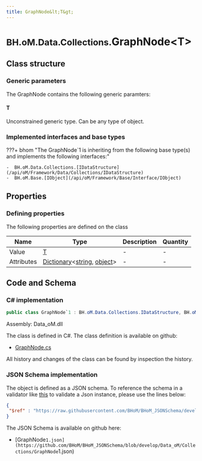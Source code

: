 ```yaml
---
title: GraphNode&lt;T&gt;
---
```


# <small>BH.oM.Data.Collections.</small>**GraphNode&lt;T&gt;**



## Class structure

### Generic parameters

The GraphNode contains the following generic paramters:

#### T

Unconstrained generic type. Can be any type of object.

### Implemented interfaces and base types

???+ bhom "The GraphNode`1 is inheriting from the following base type(s) and implements the following interfaces:"

    -  BH.oM.Data.Collections.[IDataStructure](/api/oM/Framework/Data/Collections/IDataStructure)
    -  BH.oM.Base.[IObject](/api/oM/Framework/Base/Interface/IObject)


## Properties



### Defining properties

The following properties are defined on the class

| Name             | Type             | Description      | Quantity         |
|------------------|------------------|------------------|------------------|
| Value | [T](#t) | - | - |
| Attributes | [Dictionary](https://learn.microsoft.com/en-us/dotnet/api/System.Collections.Generic.Dictionary-2?view=netstandard-2.0)&lt;[string](https://learn.microsoft.com/en-us/dotnet/api/System.String?view=netstandard-2.0), [object](https://learn.microsoft.com/en-us/dotnet/api/System.Object?view=netstandard-2.0)&gt; | - | - |


## Code and Schema

### C# implementation

``` C# title="C#"
public class GraphNode`1 : BH.oM.Data.Collections.IDataStructure, BH.oM.Base.IObject
```

Assembly: Data_oM.dll

The class is defined in C#. The class definition is available on github:

- [GraphNode.cs](https://github.com/BHoM/BHoM/blob/develop/Data_oM/Collections\GraphNode.cs)

All history and changes of the class can be found by inspection the history.
### JSON Schema implementation

The object is defined as a JSON schema. To reference the schema in a validator like [this](https://www.jsonschemavalidator.net/) to validate a Json instance, please use the lines below:

``` json title="JSON Schema"
{
 "$ref" : "https://raw.githubusercontent.com/BHoM/BHoM_JSONSchema/develop/Data_oM/Collections/GraphNode`1.json"
}
```

The JSON Schema is available on github here:

- [GraphNode`1.json](https://github.com/BHoM/BHoM_JSONSchema/blob/develop/Data_oM/Collections/GraphNode`1.json)
